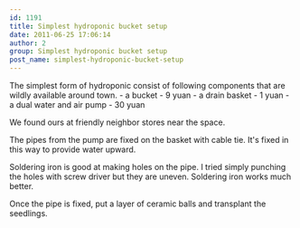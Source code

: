 ```yaml
---
id: 1191
title: Simplest hydroponic bucket setup
date: 2011-06-25 17:06:14
author: 2
group: Simplest hydroponic bucket setup
post_name: simplest-hydroponic-bucket-setup
---
```


The simplest form of hydroponic consist of following components that are wildly available around town. - a bucket - 9 yuan - a drain basket - 1 yuan - a dual water and air pump - 30 yuan  

We found ours at friendly neighbor stores near the space.  

The pipes from the pump are fixed on the basket with cable tie. It's fixed in this way to provide water upward.  

Soldering iron is good at making holes on the pipe. I tried simply punching the holes with screw driver but they are uneven. Soldering iron works much better.  

Once the pipe is fixed, put a layer of ceramic balls and transplant the seedlings.